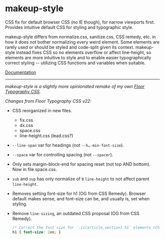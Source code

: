 # makeup-style

CSS fix for default browser CSS (no IE though), for narrow viewports first. Provides intuitive default CSS for styling and typographic style.

makeup-style differs from normalize.css, sanitize.css, CSS remedy, etc. in how it does not bother normalizing every weird element. Some elements are rarely used or should be styled and code-split given its context. makeup-style instead fixes CSS so no elements overflow or affect line-height, so elements are more intuitive to style and to enable easier typographically correct styling -- utilizing CSS functions and variables when suitable.

[Documentation](https://dev.some.makeup/style)

---

*makeup-style is a slightly more opinionated remake of my own [Floor Typography CSS](https://floortypography.vercel.app).*

*Changes from Floor Typography CSS v22:*

- CSS reorganized in new files.
	- fix.css
	- dx.css
	- space.css
	- line-height.css (lead.css?)
- `--line-span` var for headings (not `--h…-min-font-size`).
- `--space` var for controlling spacing (not `--spacer`).
- Only sets margin-block-end for spacing reset (not top AND bottom). Now in file space.css.
- `sub` and `sup` has only normalize of `0` `line-height` to not affect parent `line-height`.
- Removes setting font-size for h1 (OG from CSS Remedy). Browser default makes sense, and font-size can be, and usually is, set when styling.
- Remove `line-sizing`, an outdated CSS proposal (OG from CSS Remedy).

	```css
	/* Correct the font size for `:is(article,section) h1` elements (Chrome/Firefox/Safari). */
	h1 { font-size: 2em; }
	```
